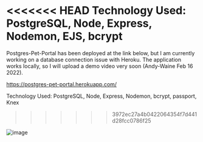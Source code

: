 <<<<<<< HEAD
Technology Used: PostgreSQL, Node, Express, Nodemon, EJS, bcrypt
=======
Postgres-Pet-Portal has been deployed at the link below, but I am currently working on a database connection issue with Heroku. The application works locally, so I will upload a demo video very soon (Andy-Waine Feb 16 2022).

https://postgres-pet-portal.herokuapp.com/

Technology Used: PostgreSQL, Node, Express, Nodemon, bcrypt, passport, Knex
>>>>>>> 3972ec27a4b0422064354f7d441d28fcc0786f25

![image](https://user-images.githubusercontent.com/88730354/153978882-e14afe36-133c-4d85-b713-210d1c32038e.png)

